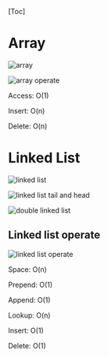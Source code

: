 [Toc]

# Array



![array](https://blog-1300663127.cos.ap-shanghai.myqcloud.com/BackEnd_Notes/array.png)

![array operate](https://blog-1300663127.cos.ap-shanghai.myqcloud.com/BackEnd_Notes/arrayoperate.png)

Access: O(1)

Insert: O(n)

Delete: O(n)



# Linked List

![linked list](https://blog-1300663127.cos.ap-shanghai.myqcloud.com/BackEnd_Notes/linkedlist.png)

![linked list tail and head](https://blog-1300663127.cos.ap-shanghai.myqcloud.com/BackEnd_Notes/linkedListTailAndHead.png)

![double linked list](https://blog-1300663127.cos.ap-shanghai.myqcloud.com/BackEnd_Notes/doubleLinkedList.png)

## Linked list operate

![linked list operate](https://blog-1300663127.cos.ap-shanghai.myqcloud.com/BackEnd_Notes/linkedlistoperate.png)

Space: O(n)

Prepend: O(1)

Append: O(1)

Lookup: O(n)

Insert: O(1)

Delete: O(1)